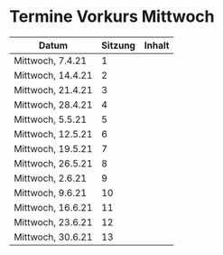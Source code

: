 # Termine Vorkurs Mittwoch

| Datum | Sitzung | Inhalt |
| ----- | ------- | ------ |
| Mittwoch, 7.4.21 | 1 |
| Mittwoch, 14.4.21 | 2 |
| Mittwoch, 21.4.21 | 3 |
| Mittwoch, 28.4.21 | 4 |
| Mittwoch, 5.5.21 | 5 |
| Mittwoch, 12.5.21 | 6 |
| Mittwoch, 19.5.21 | 7 |
| Mittwoch, 26.5.21 | 8 |
| Mittwoch, 2.6.21 | 9 |
| Mittwoch, 9.6.21 | 10 |
| Mittwoch, 16.6.21 | 11 |
| Mittwoch, 23.6.21 | 12 |
| Mittwoch, 30.6.21 | 13 |
